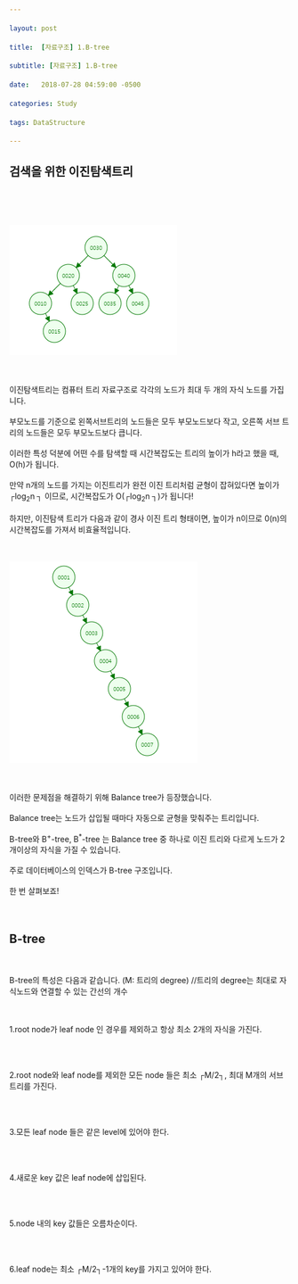 ```yaml
---

layout: post

title:  [자료구조] 1.B-tree

subtitle: [자료구조] 1.B-tree

date:   2018-07-28 04:59:00 -0500

categories: Study

tags: DataStructure

---
```


## 검색을 위한 이진탐색트리

<br>
<br>
<br>

![image](/image/DataStruc_img/DataStruc_img01.png)

<br>
<br>
이진탐색트리는 컴퓨터 트리 자료구조로 각각의 노드가 최대 두 개의 자식 노드를 가집니다.
<br>
<br>
부모노드를 기준으로 왼쪽서브트리의 노드들은 모두 부모노드보다 작고, 오른쪽 서브 트리의 노드들은 모두 부모노드보다 큽니다.
<br>
<br>
이러한 특성 덕분에 어떤 수를 탐색할 때 시간복잡도는 트리의 높이가 h라고 했을 때, O(h)가 됩니다.
<br>
<br>
만약 n개의 노드를 가지는 이진트리가 완전 이진 트리처럼 균형이 잡혀있다면 높이가 ┌log<sub>2</sub>n ┐ 이므로, 시간복잡도가 O(┌log<sub>2</sub>n ┐)가 됩니다!
<br>
<br>
하지만, 이진탐색 트리가 다음과 같이 경사 이진 트리 형태이면, 높이가 n이므로 0(n)의 시간복잡도를 가져서 비효율적입니다.
<br>
<br>
<br>

![image](/image/DataStruc_img/DataStruc_img02.png)

<br>
<br>
이러한 문제점을 해결하기 위해 Balance tree가 등장했습니다.
<br>
<br>
Balance tree는 노드가 삽입될 때마다 자동으로 균형을 맞춰주는 트리입니다.
<br>
<br>
B-tree와 B<sup>+</sup>-tree, B<sup>*</sup>-tree 는 Balance tree 중 하나로 이진 트리와 다르게 노드가 2개이상의 자식을 가질 수 있습니다.
<br>
<br>
주로 데이터베이스의 인덱스가 B-tree 구조입니다.
<br>
<br>
한 번 살펴보죠!
<br>
<br>
<br>

## B-tree

<br>
<br>
B-tree의 특성은 다음과 같습니다. (M: 트리의 degree) //트리의 degree는 최대로 자식노드와 연결할 수 있는 간선의 개수
<br>
<br>
<br>

1.root node가 leaf node 인 경우를 제외하고 항상 최소 2개의 자식을 가진다.

<br>
<br>

2.root node와 leaf node를 제외한 모든 node 들은 최소 ┌M/2┐, 최대 M개의 서브트리를 가진다.

<br>
<br>

3.모든 leaf node 들은 같은 level에 있어야 한다.

<br>
<br>

4.새로운 key 값은 leaf node에 삽입된다.

<br>
<br>

5.node 내의 key 값들은 오름차순이다.

<br>
<br>

6.leaf node는 최소 ┌M/2┐-1개의 key를 가지고 있어야 한다.